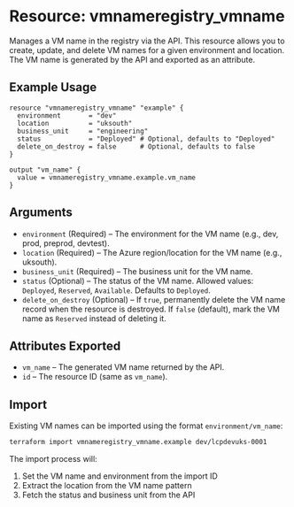 # Resource: vmnameregistry_vmname

Manages a VM name in the registry via the API. This resource allows you to create, update, and delete VM names for a given environment and location. The VM name is generated by the API and exported as an attribute.

## Example Usage

```hcl
resource "vmnameregistry_vmname" "example" {
  environment       = "dev"
  location          = "uksouth"
  business_unit     = "engineering"
  status            = "Deployed" # Optional, defaults to "Deployed"
  delete_on_destroy = false      # Optional, defaults to false
}

output "vm_name" {
  value = vmnameregistry_vmname.example.vm_name
}
```

## Arguments

- `environment` (Required) – The environment for the VM name (e.g., dev, prod, preprod, devtest).
- `location` (Required) – The Azure region/location for the VM name (e.g., uksouth).
- `business_unit` (Required) – The business unit for the VM name.
- `status` (Optional) – The status of the VM name. Allowed values: `Deployed`, `Reserved`, `Available`. Defaults to `Deployed`.
- `delete_on_destroy` (Optional) – If `true`, permanently delete the VM name record when the resource is destroyed. If `false` (default), mark the VM name as `Reserved` instead of deleting it.

## Attributes Exported

- `vm_name` – The generated VM name returned by the API.
- `id` – The resource ID (same as `vm_name`).

## Import

Existing VM names can be imported using the format `environment/vm_name`:

```bash
terraform import vmnameregistry_vmname.example dev/lcpdevuks-0001
```

The import process will:
1. Set the VM name and environment from the import ID
2. Extract the location from the VM name pattern
3. Fetch the status and business unit from the API
